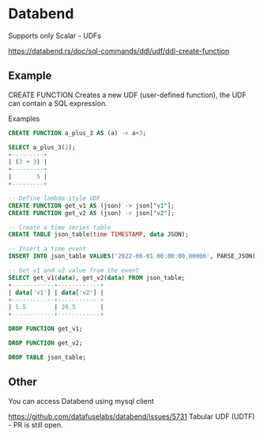 # Databend 

Supports only Scalar  - UDFs


https://databend.rs/doc/sql-commands/ddl/udf/ddl-create-function


## Example

CREATE FUNCTION
Creates a new UDF (user-defined function), the UDF can contain a SQL expression.


Examples
```sql
CREATE FUNCTION a_plus_3 AS (a) -> a+3;

SELECT a_plus_3(2);
+---------+
| (2 + 3) |
+---------+
|       5 |
+---------+

-- Define lambda-style UDF
CREATE FUNCTION get_v1 AS (json) -> json["v1"];
CREATE FUNCTION get_v2 AS (json) -> json["v2"];

-- Create a time series table
CREATE TABLE json_table(time TIMESTAMP, data JSON);

-- Insert a time event
INSERT INTO json_table VALUES('2022-06-01 00:00:00.00000', PARSE_JSON('{"v1":1.5, "v2":20.5}'));

-- Get v1 and v2 value from the event
SELECT get_v1(data), get_v2(data) FROM json_table;
+------------+------------+
| data['v1'] | data['v2'] |
+------------+------------+
| 1.5        | 20.5       |
+------------+------------+

DROP FUNCTION get_v1;

DROP FUNCTION get_v2;

DROP TABLE json_table;

```



## Other

You can access Databend using mysql client


https://github.com/datafuselabs/databend/issues/5731
Tabular UDF (UDTF) - PR is still open.